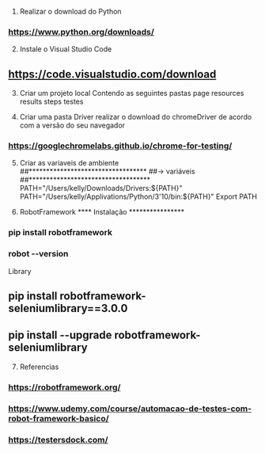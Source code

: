 1. Realizar o download do Python
### https://www.python.org/downloads/

2. Instale o Visual Studio Code 
## https://code.visualstudio.com/download

3. Criar um projeto local
Contendo as seguintes pastas
page
resources
results
steps
testes

4. Criar uma pasta Driver
realizar o download do chromeDriver de acordo com a versão do seu navegador
### https://googlechromelabs.github.io/chrome-for-testing/

5. Criar as variaveis de ambiente  
##**********************************
##-> variáveis 
##***********************************
PATH="/Users/kelly/Downloads/Drivers:${PATH}"
PATH="/Users/kelly/Applivations/Python/3'10/bin:${PATH}"
Export PATH

6. RobotFramework
**** Instalação ****************
### pip install robotframework
### robot --version

Library
## pip install robotframework-seleniumlibrary==3.0.0
## pip install --upgrade robotframework-seleniumlibrary

7. Referencias 
### https://robotframework.org/
### https://www.udemy.com/course/automacao-de-testes-com-robot-framework-basico/
### https://testersdock.com/